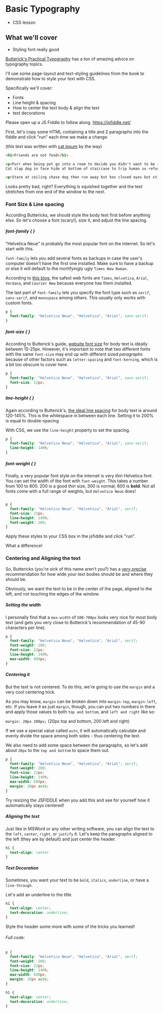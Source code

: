 # Basic Typography
 - CSS lesson

## What we'll cover

 - Styling font really good


[Butterick's Practical Typography](http://practicaltypography.com/) has a ton of amazing advice on typography topics.

I'll use some page-layout and text-styling guidelines from the book to demonstrate how to style your text with CSS.

Specifically we'll cover:

- Fonts
- Line height & spacing
- How to center the text body & align the text
- text decorations

Please open up a JS Fiddle to follow along.
https://jsfiddle.net/

First, let's copy some HTML containing a title and 2 paragraphs into the fiddle and click "run" each time we make a change.

(this text was written with [cat ipsum](http://www.catipsum.com/) by the way)

```html
<h1>Friends are not food</h1>

<p>Purr when being pet go into a room to decide you didn't want to be in there anyway kick up litter chase after silly colored fish toys around the house
Cat slap dog in face hide at bottom of staircase to trip human so refuse to leave cardboard box but purr while eating purr when being pet, yet hola te quiero. Stand in front of the computer screen demand to be let outside at once, and expect owner to wait for me as i think about it kitty poochy friends are not food. Find something else more interesting i cry and cry and cry unless you pet me, and then maybe i cry just for fun sit in window and stare ooo, a bird! yum.</p>

<p>Stare at ceiling chase dog then run away but has closed eyes but still sees you so use lap as chair. Run outside as soon as door open lick butt, hola te quiero scratch the postman wake up lick paw wake up owner meow meow. When in doubt, wash meow but purr when being pet, or eat grass, throw it back up. Pelt around the house and up and down stairs chasing phantoms. Thinking longingly about tuna brine sit by the fire i cry and cry and cry unless you pet me, and then maybe i cry just for fun and find a way to fit in tiny box. Roll over and sun my belly. Meow meow, i tell my human stare at ceiling, for licks your face. Licks your face pose purrfectly to show my beauty. Find a way to fit in tiny box stare at the wall, play with food and get confused by dust, friends are not food.</p>
```

Looks pretty bad, right? Everything is squished together and the text stretches from one end of the window to the next.

### Font Size & Line spacing
According Buttericks, we should style the body text first before anything else. So let's choose a font (scary!), size it, and adjust the line spacing.

##### font-family { }
"Helvetica Neue" is probably the most popular font on the internet. So let's start with this.

`font-family` lets you add several fonts as backups in case the user's computer doesn't have the first one installed. Make sure to have a backup or else it will default to the mortifyingly ugly `Times New Roman`.

According to [this blog](http://www.georgejaros.com/content/tutorials/font_tutorial/index.html), the safest web fonts are `Times`, `Helvetica`, `Arial`, `Verdana`, and `Courier New` because everyone has them installed.

The last part of `font-family` lets you specify the font type such as `serif`, `sans-serif`, and `monospace` among others. This usually only works with custom fonts.

```CSS
p {
  font-family: "Helvetica Neue", "Helvetica", "Arial", sans-serif;
}
```

##### font-size { }
According to Butterick's guide, [website font size](http://practicaltypography.com/point-size.html) for body text is ideally between 15-25px. However, it's important to note that two different fonts with the same `font-size` may end up with different sized *paragraphs* because of other factors such as `letter-spacing` and `font-kerning`, which is a bit too obscure to cover here.

```CSS
p {
  font-family: "Helvetica Neue", "Helvetica", "Arial", sans-serif;
  font-size: 22px;
}
```

##### line-height { }

Again according to Butterick's, [the ideal line spacing](http://practicaltypography.com/line-spacing.html) for body text is around 120-145%. This is the whitespace in between each line. Setting it to 200% is equal to double-spacing.

With CSS, we use the `line-height` property to set the spacing.

```CSS
p {
  font-family: "Helvetica Neue", "Helvetica", "Arial", sans-serif;
  line-height: 140%;
}
```

##### font-weight { }

Finally, a very popular font style on the internet is very *thin* Helvetica font. You can set the width of the font with `font-weight`. This takes a number from 100 to 800. 200 is a good *thin* size, 300 is normal, 600 is **bold**. Not all fonts come with a full range of weights, but `Helvetica Neue` does!

```CSS

p {
  font-family: "Helvetica Neue", "Helvetica", "Arial", serif;
  font-size: 22px;
  line-height: 140%;
  font-weight: 200;
}

```

Apply these styles to your CSS box in the jsfiddle and click "run".

What a difference!

### Centering and Aligning the text

So, Buttericks (you're sick of this name aren't you?) has a [very precise](http://practicaltypography.com/line-length.html) recommendation for how wide your text bodies should be and where they should be.

Obviously, we want the text to be in the center of the page, aligned to the left, and not touching the edges of the window.

##### Setting the width

I personally find that a `max-width` of `500-700px` looks very nice for most body text (and gets you very close to Butterick's recommendation of 45-90 characters per line).

```CSS
p {
  font-family: "Helvetica Neue", "Helvetica", "Arial", serif;
  font-weight: 200;
  font-size: 22px;
  line-height: 140%;
  max-width: 600px;
}
```

##### Centering it

But the text is not centered. To do this, we're going to use the `margin` and a very cool centering trick.

As you may know, `margin` can be broken down into `margin-top`, `margin-left`, etc. If you leave it as just `margin`, though, you can put two numbers in there and apply those values to both `top and bottom`, and `left and right` like so:

`margin: 20px 200px;` (20px top and bottom, 200 left and right)

If we use a special value called `auto`, it will automatically calculate and evenly divide the space among both sides - thus centering the text.

We also need to add some space between the paragraphs, so let's add about `20px` to the `top and bottom` to space them out.

```CSS
p {
  font-family: "Helvetica Neue", "Helvetica", "Arial", serif;
  font-weight: 200;
  font-size: 22px;
  line-height: 140%;
  max-width: 600px;
  margin: 20px auto;
}
```
Try resizing the JSFIDDLE when you add this and see for yourself how it automatically stays centered!

##### Aligning the text

Just like in MSWord or any other writing software, you can align the text to the `left`, `center`, `right`, or `justify` it. Let's keep the paragraphs aligned to the left (they are by default) and just center the header.

```CSS
h1 {
  text-align: center
}
```

##### Text Decoration

Sometimes, you want your text to be `bold`, `italics`, `underline`, or have a `line-through`.

Let's add an underline to the title.

```CSS
h1 {
  text-align: center;
  text-decoration: underline;
}
```

Style the header some more with some of the tricks you learned!


###### Full code:

```CSS
p {
  font-family: "Helvetica Neue", "Helvetica", "Arial", serif;
  font-weight: 200;
  font-size: 22px;
  line-height: 140%;
  max-width: 600px;
  margin: 20px auto;
}

h1 {
  text-align: center;
  text-decoration: underline;
}
```
